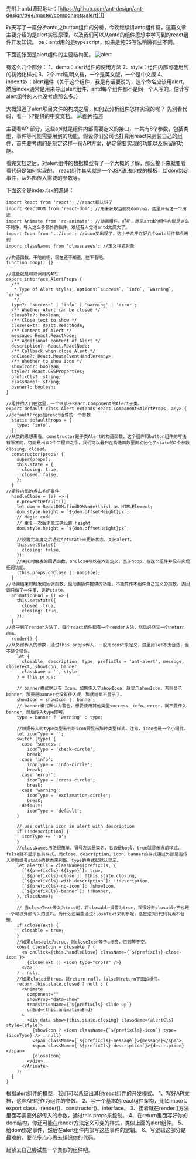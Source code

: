 先附上antd源码地址：[https://github.com/ant-design/ant-design/tree/master/components/alert][1]


昨天写了一篇分析antd之button组件的分析，今晚继续讲antd组件篇，这篇文章主要介绍的是alert实现原理，以及我们可以从antd的组件思想中学习到的react组件开发知识。
ps：antd用的是typescript，如果是纯ES写法稍微有些不同。

下面这张图是alert组件的主要结构图。
![alert][2]


有这么几个部分：
1、demo：alert组件的使用方法
2、style：组件内部可能用到的初始化样式
3、2个.md说明文档，一个是英文版，一个是中文版
4、index.tsx：alert组件（关于这个组件，我是有话要说的，这个命名应该用alert，然后index通常是用来导出alert组件，antd每个组件都不是同一个人写的，估计写alert组件的人也没考虑那么多。）

大概知道了alert项目文件的构成之后，如何去分析组件怎样实现的呢？
先别看代码，看一下?提供的中文文档。
![图片描述][3]


  [1]: https://github.com/ant-design/ant-design/tree/master/components/alert
  [2]: /img/bVHksO
  [3]: /img/bVHks8

主要看API部分，这些api就是组件内部需要定义的接口，一共有8个参数，包括类型、事件等可能需要用到的功能。假设你们公司也打算用react来封装自己的组件，首先要考虑的是制定这样一份API方案，确定需要实现的功能以及保留的功能。

看完文档之后，对alert组件的数据模型有了一个大概的了解，那么接下来就要看看代码是如何实现的。
react组件其实就是一个JSX语法组成的模板，给dom绑定事件，从外部传入需要的参数等。

下面这个是index.tsx的源码：

```
import React from 'react'; //react都认识了
import ReactDOM from 'react-dom'; //用来获取当前的dom节点，这里只有这一个用途
import Animate from 'rc-animate'; //动画组件，好吧，原来antd的组件内部是这么不纯净，导入这么多额外的插件，难怪有人觉得antd太庞大了。
import Icon from '../icon'; //icon又出现了，这小子几乎在好几个antd组件都会用到
import classNames from 'classnames'; //定义样式对象

//构造函数，干啥的呢，现在还不知道，往下看吧。
function noop() {}

//这些就是可以调用的API
export interface AlertProps {
  /**
   * Type of Alert styles, options:`success`, `info`, `warning`, `error`
   */
  type?: 'success' | 'info' | 'warning' | 'error';
  /** Whether Alert can be closed */
  closable?: boolean;
  /** Close text to show */
  closeText?: React.ReactNode;
  /** Content of Alert */
  message: React.ReactNode;
  /** Additional content of Alert */
  description?: React.ReactNode;
  /** Callback when close Alert */
  onClose?: React.MouseEventHandler<any>;
  /** Whether to show icon */
  showIcon?: boolean;
  style?: React.CSSProperties;
  prefixCls?: string;
  className?: string;
  banner?: boolean;
}

//组件的入口在这里，一个继承于React.Component的Alert子类。
export default class Alert extends React.Component<AlertProps, any> {
//defaultProps是react组件的一个参数
  static defaultProps = {
    type: 'info',
  };
//从类的思想来看，constructor是子类Alert的构造函数，这个组件和button组件的写法有所不同，可能是出自2个工程师之手，我们可以看到在构造函数里面初始化了state的2个参数closing、closed。
  constructor(props) {
    super(props);
    this.state = {
      closing: true,
      closed: false,
    };
  }
//组件内部的点击关闭事件
  handleClose = (e) => {
    e.preventDefault();
    let dom = ReactDOM.findDOMNode(this) as HTMLElement;
    dom.style.height = `${dom.offsetHeight}px`;
    // Magic code
    // 重复一次后才能正确设置 height
    dom.style.height = `${dom.offsetHeight}px`;
    
    //设置完高度之后通过setState来更新状态，关闭alert。
    this.setState({
      closing: false,
    });
    //关闭时触发的回调函数，onClose可以在外部定义，至于noop，在这个组件并没有实现任何功能。
    (this.props.onClose || noop)(e);
  }
//动画结束时触发的回调函数，是动画插件提供的功能，不能算作本组件自己定义的函数。该回调只做了一件事，更新state。
  animationEnd = () => {
    this.setState({
      closed: true,
      closing: true,
    });
  }
//终于到了render方法了，每个react组件都有一个render方法，然后必然又一个return dom。
  render() {
//从外部传入的参数，通过this.props传入，一般用const来定义，这里用let不太合适，但不是个错误。
    let {
      closable, description, type, prefixCls = 'ant-alert', message, closeText, showIcon, banner,
      className = '', style,
    } = this.props;

    // banner模式默认有 Icon，如果传入了showIcon，就显示showIcon，否则显示banner，那要是banner也没有传入呢，那就啥都不显示了。
    showIcon = showIcon || banner;
    // banner模式默认为警告，想要使用其他类型success、info、error，就不要传入banner，然后传入type即可。
    type = banner ? 'warning' : type;
    
    //根据传入的type类型来判断icon要显示那种类型样式。注意，icon也是一个小组件。
    let iconType = '';
    switch (type) {
      case 'success':
        iconType = 'check-circle';
        break;
      case 'info':
        iconType = 'info-circle';
        break;
      case 'error':
        iconType = 'cross-circle';
        break;
      case 'warning':
        iconType = 'exclamation-circle';
        break;
      default:
        iconType = 'default';
    }

    // use outline icon in alert with description
    if (!!description) {
      iconType += '-o';
    }
    //classNames用法很简单，冒号左边是类名，右边是bool，true就显示当前样式，false就不显示当前样式，而close、description、icon、banner的样式通过外部是否传入参数或者state的状态来判断，type的样式就默认显示。
    let alertCls = classNames(prefixCls, {
      [`${prefixCls}-${type}`]: true,
      [`${prefixCls}-close`]: !this.state.closing,
      [`${prefixCls}-with-description`]: !!description,
      [`${prefixCls}-no-icon`]: !showIcon,
      [`${prefixCls}-banner`]: !!banner,
    }, className);

    // 当closeText传入为true时，将closable设置为true，我很好奇closable不也是一个可以外部传入的值吗，为什么还需要通过closeText来判断呢，感觉这3行代码有点不合理。
    if (closeText) {
      closable = true;
    }
    //如果closable为true，则closeIcon等于a标签，否则等于空。
    const closeIcon = closable ? (
      <a onClick={this.handleClose} className={`${prefixCls}-close-icon`}>
        {closeText || <Icon type="cross" />}
      </a>
    ) : null;
    //如果closed是true，就return null，false则return下面的组件。
    return this.state.closed ? null : (
      <Animate
        component=""
        showProp="data-show"
        transitionName={`${prefixCls}-slide-up`}
        onEnd={this.animationEnd}
      >
        <div data-show={this.state.closing} className={alertCls} style={style}>
          {showIcon ? <Icon className={`${prefixCls}-icon`} type={iconType} /> : null}
          <span className={`${prefixCls}-message`}>{message}</span>
          <span className={`${prefixCls}-description`}>{description}</span>
          {closeIcon}
        </div>
      </Animate>
    );
  }
}
```

根据alert组件的模型，我们可以总结出其他react组件的开发模式。
1、写好API文档，这些API将作为组件的参数。
2、写一个基本的react组件架构，比如import、export class、render()、constructor()、interface。
3、接着就在render()方法里面写需要外部传入的参数，通过this.props来控制。
4、在return里面写好你的dom结构，你还可能在render方法定义可变的样式，类似上面的alert组件。
5、给dom绑定事件，然后在alert组件内部写这些事件的逻辑。
6、写逻辑这部分是最难的，要花多点心思去组织你的代码。

赶紧去自己尝试些一个类似的组件吧。
